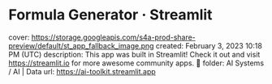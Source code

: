 # Formula Generator · Streamlit

cover: https://storage.googleapis.com/s4a-prod-share-preview/default/st_app_fallback_image.png
created: February 3, 2023 10:18 PM (UTC)
description: This app was built in Streamlit! Check it out and visit https://streamlit.io for more awesome community apps. 🎈
folder: AI Systems / AI | Data
url: https://ai-toolkit.streamlit.app